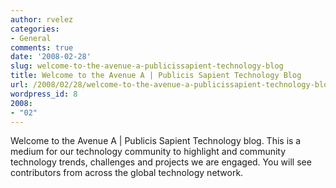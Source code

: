 ```yaml
---
author: rvelez
categories:
- General
comments: true
date: '2008-02-28'
slug: welcome-to-the-avenue-a-publicissapient-technology-blog
title: Welcome to the Avenue A | Publicis Sapient Technology Blog
url: /2008/02/28/welcome-to-the-avenue-a-publicissapient-technology-blog
wordpress_id: 8
2008:
- "02"
---
```



Welcome to the Avenue A | Publicis Sapient Technology blog. This is a medium for our technology community to highlight and community technology trends, challenges and projects we are engaged. You will see contributors from across the global technology network.
